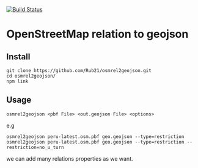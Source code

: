 

[![Build Status](https://travis-ci.org/Rub21/osmrel2geojson.svg?branch=master)](https://magnum.travis-ci.com/Rub21/osmrel2geojson)

# OpenStreetMap relation to geojson

## Install

```
git clone https://github.com/Rub21/osmrel2geojson.git
cd osmrel2geojson/
npm link
```
## Usage

```
osmrel2geojson <pbf File> <out.geojson File> <options>
```

e.g

```
osmrel2geojson peru-latest.osm.pbf geo.geojson --type=restriction
osmrel2geojson peru-latest.osm.pbf geo.geojson --type=restriction --restriction=no_u_turn

```

we can add many relations properties as we want. 